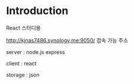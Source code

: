 # Introduction 

React 스터디용


http://kjnas7486.synology.me:9050/
접속 가능 주소


server : node.js express

client : react

storage : json

